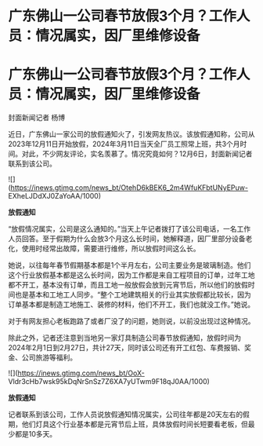 # 广东佛山一公司春节放假3个月？工作人员：情况属实，因厂里维修设备

# 广东佛山一公司春节放假3个月？工作人员：情况属实，因厂里维修设备

封面新闻记者 杨博

近日，广东佛山一家公司的放假通知火了，引发网友热议。该放假通知称，公司从2023年12月11日开始放假，2024年3月11日当天全厂员工照常上班，共3个月时间。对此，不少网友评论，实名羡慕了。情况究竟如何？12月6日，封面新闻记者联系到该公司。

![](https://inews.gtimg.com/news_bt/OtehD6kBEK6_2m4WfuKFbtUNyEPuw-
EXheLJDdXJ0ZaYoAA/1000)

**放假通知**

“放假情况属实，公司是这么通知的。”当天上午记者拨打了该公司电话，一名工作人员回答。至于假期为什么会放3个月这么长时间，她解释道，因厂里部分设备老化，使用时经常出故障，需要进行维修，所以放假时间这么长。

她说，以往每年春节假期基本都是1个半月左右，公司主要业务是玻璃制造。他们这个行业放假基本都是这么长时间，因为工作都是来自工程项目的订单，过年工地都不开工，基本没有订单，而且工地一般放假会放到元宵节后，所以他们的放假时间也是基本和工地工人同步。“整个工地建筑相关的行业其实放假都比较长，因为订单基本都是制造工地施工、装修的材料，他们不开工，我们也就没工作。”她说。

对于有网友担心老板跑路了或者厂没了的问题，她则说，以前没出现过这种情况。

除此之外，记者还注意到当地另一家灯具制造公司春节放假通知，放假时间为2024年2月1日到2月27日，共计27天，同时该公司还有开工红包、车费报销、奖金、公司旅游等福利。

![](https://inews.gtimg.com/news_bt/OoX-
Vldr3cHb7wsk95kDqNrSnSz7Z6XA7yUTwm9F18qJ0AA/1000)

**放假通知**

记者联系到该公司，工作人员说放假通知情况属实，公司往年都是20天左右的假期，他们灯具这个行业基本都是元宵节后上班，具体放假时间长短要看老板，但最少都是10多天。

